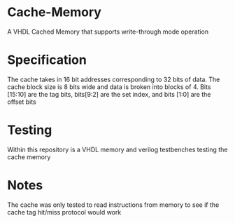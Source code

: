 # Cache-Memory
A VHDL Cached Memory that supports write-through mode operation

# Specification
The cache takes in 16 bit addresses corresponding to 32 bits of data. The cache block size is 8 bits wide and data is broken into blocks of 4. Bits [15:10] are the tag bits, bits[9:2] are the set index, and bits [1:0] are the offset bits

# Testing
Within this repository is a VHDL memory and verilog testbenches testing the cache memory

# Notes
The cache was only tested to read instructions from memory to see if the cache tag hit/miss protocol would work
